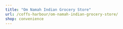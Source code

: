 ```yaml
---
title: "Om Namah Indian Grocery Store"
url: /coffs-harbour/om-namah-indian-grocery-store/
shop: convenience
---
```

